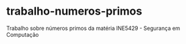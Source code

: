 # trabalho-numeros-primos
Trabalho sobre números primos da matéria INE5429 - Segurança em Computação

